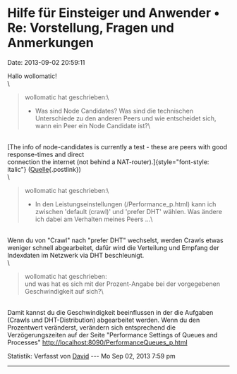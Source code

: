 Hilfe für Einsteiger und Anwender • Re: Vorstellung, Fragen und Anmerkungen
===========================================================================

Date: 2013-09-02 20:59:11

Hallo wollomatic!\
\

> <div>
>
> wollomatic hat geschrieben:\
> - Was sind Node Candidates? Was sind die technischen Unterschiede zu
> den anderen Peers und wie entscheidet sich, wann ein Peer ein Node
> Candidate ist?\
>
> </div>

\
[The info of node-candidates is currently a test - these are peers with
good response-times and direct\
connection the internet (not behind a
NAT-router).]{style="font-style: italic"}
([Quelle](http://forum.yacy-websuche.de/viewtopic.php?p=27723#p27723){.postlink})\
\

> <div>
>
> wollomatic hat geschrieben:\
> - In den Leistungseinstellungen (/Performance\_p.html) kann ich
> zwischen \'default (crawl)\' und \'prefer DHT\' wählen. Was ändere ich
> dabei am Verhalten meines Peers \...\
>
> </div>

\
Wenn du von \"Crawl\" nach \"prefer DHT\" wechselst, werden Crawls etwas
weniger schnell abgearbeitet, dafür wird die Verteilung und Empfang der
Indexdaten im Netzwerk via DHT beschleunigt.\
\

> <div>
>
> wollomatic hat geschrieben:\
> und was hat es sich mit der Prozent-Angabe bei der vorgegebenen
> Geschwindigkeit auf sich?\
>
> </div>

\
Damit kannst du die Geschwindigkeit beeinflussen in der die Aufgaben
(Crawls und DHT-Distribution) abgearbeitet werden. Wenn du den
Prozentwert veränderst, verändern sich entsprechend die
Verzögerungszeiten auf der Seite \"Performance Settings of Queues and
Processes\" <http://localhost:8090/PerformanceQueues_p.html>

Statistik: Verfasst von
[David](http://forum.yacy-websuche.de/memberlist.php?mode=viewprofile&u=8887)
--- Mo Sep 02, 2013 7:59 pm

------------------------------------------------------------------------
